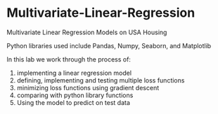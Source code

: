 # Multivariate-Linear-Regression
Multivariate Linear Regression Models on USA Housing


Python libraries used include Pandas, Numpy, Seaborn, and Matplotlib


In this lab we work through the process of:
1. implementing a linear regression model
2. defining, implementing and testing multiple loss functions 
3. minimizing loss functions using gradient descent
4. comparing with python library functions
5. Using the model to predict on test data 
